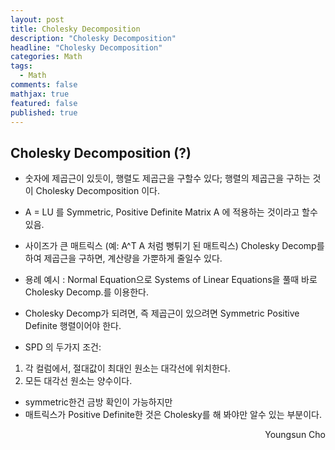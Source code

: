 ```yaml
---
layout: post
title: Cholesky Decomposition
description: "Cholesky Decomposition"
headline: "Cholesky Decomposition"
categories: Math
tags: 
  - Math
comments: false
mathjax: true
featured: false
published: true
---
```


## Cholesky Decomposition (?)

- 숫자에 제곱근이 있듯이, 행렬도 제곱근을 구할수 있다; 행렬의 제곱근을 구하는 것이 Cholesky Decomposition 이다. 
- A = LU  를 Symmetric, Positive Definite Matrix A 에 적용하는 것이라고 할수있음.


- 사이즈가 큰 매트릭스 (예: A^T A 처럼 뻥튀기 된 매트릭스) Cholesky Decomp를 하여 제곱근을 구하면, 계산량을 가뿐하게 줄일수 있다.

- 용례 예시 : Normal Equation으로 Systems of Linear Equations을 풀때 바로 Cholesky Decomp.를 이용한다.

- Cholesky Decomp가 되려면, 즉 제곱근이 있으려면 Symmetric Positive Definite 행렬이어야 한다. 
- SPD 의 두가지 조건: 
 1. 각 컬럼에서, 절대값이 최대인 원소는 대각선에 위치한다. 
 2. 모든 대각선 원소는 양수이다.
 
- symmetric한건 금방 확인이 가능하지만
- 매트릭스가 Positive Definite한 것은 Cholesky를 해 봐야만 알수 있는 부분이다.
 


	
	
	
<p align="right"> Youngsun Cho <p>
